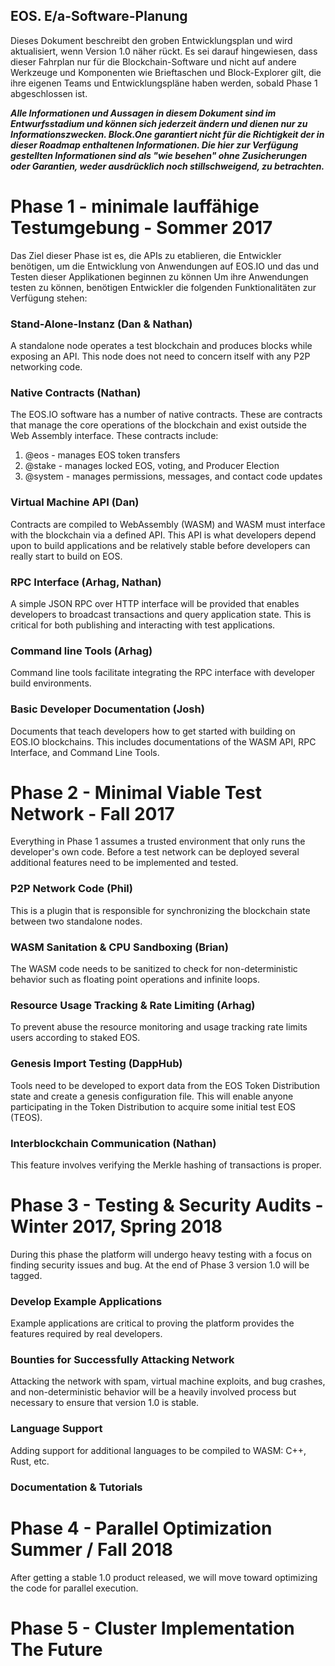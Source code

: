 ## EOS. E/a-Software-Planung

Dieses Dokument beschreibt den groben Entwicklungsplan und wird aktualisiert, wenn Version 1.0 näher rückt. Es sei darauf hingewiesen, dass dieser Fahrplan nur für die Blockchain-Software und nicht auf andere Werkzeuge und Komponenten wie Brieftaschen und Block-Explorer gilt, die ihre eigenen Teams und Entwicklungspläne haben werden, sobald Phase 1 abgeschlossen ist.

***Alle Informationen und Aussagen in diesem Dokument sind im Entwurfsstadium und können sich jederzeit ändern und dienen nur zu Informationszwecken. Block.One garantiert nicht für die Richtigkeit der in dieser Roadmap enthaltenen Informationen. Die hier zur Verfügung gestellten Informationen sind als "wie besehen" ohne Zusicherungen oder Garantien, weder ausdrücklich noch stillschweigend, zu betrachten.***

# Phase 1 - minimale lauffähige Testumgebung - Sommer 2017

Das Ziel dieser Phase ist es, die APIs zu etablieren, die Entwickler benötigen, um die Entwicklung von Anwendungen auf EOS.IO und das und Testen dieser Applikationen beginnen zu können Um ihre Anwendungen testen zu können, benötigen Entwickler die folgenden Funktionalitäten zur Verfügung stehen:

### Stand-Alone-Instanz (Dan & Nathan)

A standalone node operates a test blockchain and produces blocks while exposing an API. This node does not need to concern itself with any P2P networking code.

### Native Contracts (Nathan)

The EOS.IO software has a number of native contracts. These are contracts that manage the core operations of the blockchain and exist outside the Web Assembly interface. These contracts include:

1. @eos - manages EOS token transfers
2. @stake - manages locked EOS, voting, and Producer Election
3. @system - manages permissions, messages, and contact code updates

### Virtual Machine API (Dan)

Contracts are compiled to WebAssembly (WASM) and WASM must interface with the blockchain via a defined API. This API is what developers depend upon to build applications and be relatively stable before developers can really start to build on EOS.

### RPC Interface (Arhag, Nathan)

A simple JSON RPC over HTTP interface will be provided that enables developers to broadcast transactions and query application state. This is critical for both publishing and interacting with test applications.

### Command line Tools (Arhag)

Command line tools facilitate integrating the RPC interface with developer build environments.

### Basic Developer Documentation (Josh)

Documents that teach developers how to get started with building on EOS.IO blockchains. This includes documentations of the WASM API, RPC Interface, and Command Line Tools.

# Phase 2 - Minimal Viable Test Network - Fall 2017

Everything in Phase 1 assumes a trusted environment that only runs the developer's own code. Before a test network can be deployed several additional features need to be implemented and tested.

### P2P Network Code (Phil)

This is a plugin that is responsible for synchronizing the blockchain state between two standalone nodes.

### WASM Sanitation & CPU Sandboxing (Brian)

The WASM code needs to be sanitized to check for non-deterministic behavior such as floating point operations and infinite loops.

### Resource Usage Tracking & Rate Limiting (Arhag)

To prevent abuse the resource monitoring and usage tracking rate limits users according to staked EOS.

### Genesis Import Testing (DappHub)

Tools need to be developed to export data from the EOS Token Distribution state and create a genesis configuration file. This will enable anyone participating in the Token Distribution to acquire some initial test EOS (TEOS).

### Interblockchain Communication (Nathan)

This feature involves verifying the Merkle hashing of transactions is proper.

# Phase 3 - Testing & Security Audits - Winter 2017, Spring 2018

During this phase the platform will undergo heavy testing with a focus on finding security issues and bug. At the end of Phase 3 version 1.0 will be tagged.

### Develop Example Applications

Example applications are critical to proving the platform provides the features required by real developers.

### Bounties for Successfully Attacking Network

Attacking the network with spam, virtual machine exploits, and bug crashes, and non-deterministic behavior will be a heavily involved process but necessary to ensure that version 1.0 is stable.

### Language Support

Adding support for additional languages to be compiled to WASM: C++, Rust, etc.

### Documentation & Tutorials

# Phase 4 - Parallel Optimization Summer / Fall 2018

After getting a stable 1.0 product released, we will move toward optimizing the code for parallel execution.

# Phase 5 - Cluster Implementation The Future